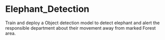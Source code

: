 # Elephant_Detection

Train and deploy a Object detection model to detect elephant and alert the responsible department about their movement away from marked Forest area.
